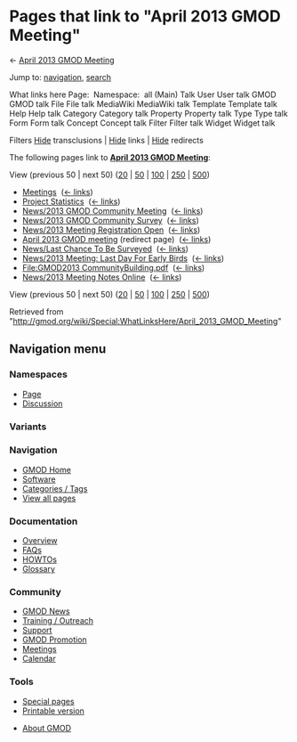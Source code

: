 <div id="mw-page-base" class="noprint">

</div>

<div id="mw-head-base" class="noprint">

</div>

<div id="content" class="mw-body" role="main">

<span id="top"></span>

<div id="mw-js-message" style="display:none;">

</div>



# <span dir="auto">Pages that link to "April 2013 GMOD Meeting"</span>

<div id="bodyContent">

<div id="contentSub">

← [April 2013 GMOD
Meeting](/wiki/April_2013_GMOD_Meeting "April 2013 GMOD Meeting")

</div>

<div id="jump-to-nav" class="mw-jump">

Jump to: [navigation](#mw-navigation), [search](#p-search)

</div>

<div id="mw-content-text">

What links here Page:  Namespace:  all (Main) Talk User User talk GMOD
GMOD talk File File talk MediaWiki MediaWiki talk Template Template talk
Help Help talk Category Category talk Property Property talk Type Type
talk Form Form talk Concept Concept talk Filter Filter talk Widget
Widget talk

Filters
[Hide](/mediawiki/index.php?title=Special:WhatLinksHere/April_2013_GMOD_Meeting&hidetrans=1 "Special:WhatLinksHere/April 2013 GMOD Meeting")
transclusions \|
[Hide](/mediawiki/index.php?title=Special:WhatLinksHere/April_2013_GMOD_Meeting&hidelinks=1 "Special:WhatLinksHere/April 2013 GMOD Meeting")
links \|
[Hide](/mediawiki/index.php?title=Special:WhatLinksHere/April_2013_GMOD_Meeting&hideredirs=1 "Special:WhatLinksHere/April 2013 GMOD Meeting")
redirects

The following pages link to **[April 2013 GMOD
Meeting](/wiki/April_2013_GMOD_Meeting "April 2013 GMOD Meeting")**:

View (previous 50 \| next 50)
([20](/mediawiki/index.php?title=Special:WhatLinksHere/April_2013_GMOD_Meeting&limit=20 "Special:WhatLinksHere/April 2013 GMOD Meeting")
\|
[50](/mediawiki/index.php?title=Special:WhatLinksHere/April_2013_GMOD_Meeting&limit=50 "Special:WhatLinksHere/April 2013 GMOD Meeting")
\|
[100](/mediawiki/index.php?title=Special:WhatLinksHere/April_2013_GMOD_Meeting&limit=100 "Special:WhatLinksHere/April 2013 GMOD Meeting")
\|
[250](/mediawiki/index.php?title=Special:WhatLinksHere/April_2013_GMOD_Meeting&limit=250 "Special:WhatLinksHere/April 2013 GMOD Meeting")
\|
[500](/mediawiki/index.php?title=Special:WhatLinksHere/April_2013_GMOD_Meeting&limit=500 "Special:WhatLinksHere/April 2013 GMOD Meeting"))

- [Meetings](/wiki/Meetings "Meetings") ‎
  <span class="mw-whatlinkshere-tools">([←
  links](/mediawiki/index.php?title=Special:WhatLinksHere&target=Meetings "Special:WhatLinksHere"))</span>
- [Project Statistics](/wiki/Project_Statistics "Project Statistics") ‎
  <span class="mw-whatlinkshere-tools">([←
  links](/mediawiki/index.php?title=Special:WhatLinksHere&target=Project+Statistics "Special:WhatLinksHere"))</span>
- [News/2013 GMOD Community
  Meeting](/wiki/News/2013_GMOD_Community_Meeting "News/2013 GMOD Community Meeting")
  ‎ <span class="mw-whatlinkshere-tools">([←
  links](/mediawiki/index.php?title=Special:WhatLinksHere&target=News%2F2013+GMOD+Community+Meeting "Special:WhatLinksHere"))</span>
- [News/2013 GMOD Community
  Survey](/wiki/News/2013_GMOD_Community_Survey "News/2013 GMOD Community Survey")
  ‎ <span class="mw-whatlinkshere-tools">([←
  links](/mediawiki/index.php?title=Special:WhatLinksHere&target=News%2F2013+GMOD+Community+Survey "Special:WhatLinksHere"))</span>
- [News/2013 Meeting Registration
  Open](/wiki/News/2013_Meeting_Registration_Open "News/2013 Meeting Registration Open")
  ‎ <span class="mw-whatlinkshere-tools">([←
  links](/mediawiki/index.php?title=Special:WhatLinksHere&target=News%2F2013+Meeting+Registration+Open "Special:WhatLinksHere"))</span>
- [April 2013 GMOD
  meeting](/mediawiki/index.php?title=April_2013_GMOD_meeting&redirect=no "April 2013 GMOD meeting")
  (redirect page) ‎ <span class="mw-whatlinkshere-tools">([←
  links](/mediawiki/index.php?title=Special:WhatLinksHere&target=April+2013+GMOD+meeting "Special:WhatLinksHere"))</span>
- [News/Last Chance To Be
  Surveyed](/wiki/News/Last_Chance_To_Be_Surveyed "News/Last Chance To Be Surveyed")
  ‎ <span class="mw-whatlinkshere-tools">([←
  links](/mediawiki/index.php?title=Special:WhatLinksHere&target=News%2FLast+Chance+To+Be+Surveyed "Special:WhatLinksHere"))</span>
- [News/2013 Meeting: Last Day For Early
  Birds](/wiki/News/2013_Meeting:_Last_Day_For_Early_Birds "News/2013 Meeting: Last Day For Early Birds")
  ‎ <span class="mw-whatlinkshere-tools">([←
  links](/mediawiki/index.php?title=Special:WhatLinksHere&target=News%2F2013+Meeting%3A+Last+Day+For+Early+Birds "Special:WhatLinksHere"))</span>
- [File:GMOD2013
  CommunityBuilding.pdf](/wiki/File:GMOD2013_CommunityBuilding.pdf "File:GMOD2013 CommunityBuilding.pdf")
  ‎ <span class="mw-whatlinkshere-tools">([←
  links](/mediawiki/index.php?title=Special:WhatLinksHere&target=File%3AGMOD2013+CommunityBuilding.pdf "Special:WhatLinksHere"))</span>
- [News/2013 Meeting Notes
  Online](/wiki/News/2013_Meeting_Notes_Online "News/2013 Meeting Notes Online")
  ‎ <span class="mw-whatlinkshere-tools">([←
  links](/mediawiki/index.php?title=Special:WhatLinksHere&target=News%2F2013+Meeting+Notes+Online "Special:WhatLinksHere"))</span>

View (previous 50 \| next 50)
([20](/mediawiki/index.php?title=Special:WhatLinksHere/April_2013_GMOD_Meeting&limit=20 "Special:WhatLinksHere/April 2013 GMOD Meeting")
\|
[50](/mediawiki/index.php?title=Special:WhatLinksHere/April_2013_GMOD_Meeting&limit=50 "Special:WhatLinksHere/April 2013 GMOD Meeting")
\|
[100](/mediawiki/index.php?title=Special:WhatLinksHere/April_2013_GMOD_Meeting&limit=100 "Special:WhatLinksHere/April 2013 GMOD Meeting")
\|
[250](/mediawiki/index.php?title=Special:WhatLinksHere/April_2013_GMOD_Meeting&limit=250 "Special:WhatLinksHere/April 2013 GMOD Meeting")
\|
[500](/mediawiki/index.php?title=Special:WhatLinksHere/April_2013_GMOD_Meeting&limit=500 "Special:WhatLinksHere/April 2013 GMOD Meeting"))

</div>

<div class="printfooter">

Retrieved from
"<http://gmod.org/wiki/Special:WhatLinksHere/April_2013_GMOD_Meeting>"

</div>

<div id="catlinks" class="catlinks catlinks-allhidden">

</div>

<div class="visualClear">

</div>

</div>

</div>

<div id="mw-navigation">

## Navigation menu

<div id="mw-head">



<div id="left-navigation">

<div id="p-namespaces" class="vectorTabs" role="navigation"
aria-labelledby="p-namespaces-label">

### Namespaces

- <span id="ca-nstab-main"><a href="/wiki/April_2013_GMOD_Meeting" accesskey="c"
  title="View the content page [c]">Page</a></span>
- <span id="ca-talk"><a
  href="/mediawiki/index.php?title=Talk:April_2013_GMOD_Meeting&amp;action=edit&amp;redlink=1"
  accesskey="t"
  title="Discussion about the content page [t]">Discussion</a></span>

</div>

<div id="p-variants" class="vectorMenu emptyPortlet" role="navigation"
aria-labelledby="p-variants-label">

### 

### Variants[](#)

<div class="menu">

</div>

</div>

</div>





</div>

</div>

</div>

<div id="mw-panel">

<div id="p-logo" role="banner">

<a href="/wiki/Main_Page"
style="background-image: url(http://gmod.org/images/GMOD-cogs.png);"
title="Visit the main page"></a>

</div>

<div id="p-Navigation" class="portal" role="navigation"
aria-labelledby="p-Navigation-label">

### Navigation

<div class="body">

- <span id="n-GMOD-Home">[GMOD Home](/wiki/Main_Page)</span>
- <span id="n-Software">[Software](/wiki/GMOD_Components)</span>
- <span id="n-Categories-.2F-Tags">[Categories /
  Tags](/wiki/Categories)</span>
- <span id="n-View-all-pages">[View all
  pages](/wiki/Special:AllPages)</span>

</div>

</div>

<div id="p-Documentation" class="portal" role="navigation"
aria-labelledby="p-Documentation-label">

### Documentation

<div class="body">

- <span id="n-Overview">[Overview](/wiki/Overview)</span>
- <span id="n-FAQs">[FAQs](/wiki/Category:FAQ)</span>
- <span id="n-HOWTOs">[HOWTOs](/wiki/Category:HOWTO)</span>
- <span id="n-Glossary">[Glossary](/wiki/Glossary)</span>

</div>

</div>

<div id="p-Community" class="portal" role="navigation"
aria-labelledby="p-Community-label">

### Community

<div class="body">

- <span id="n-GMOD-News">[GMOD News](/wiki/GMOD_News)</span>
- <span id="n-Training-.2F-Outreach">[Training /
  Outreach](/wiki/Training_and_Outreach)</span>
- <span id="n-Support">[Support](/wiki/Support)</span>
- <span id="n-GMOD-Promotion">[GMOD
  Promotion](/wiki/GMOD_Promotion)</span>
- <span id="n-Meetings">[Meetings](/wiki/Meetings)</span>
- <span id="n-Calendar">[Calendar](/wiki/Calendar)</span>

</div>

</div>

<div id="p-tb" class="portal" role="navigation"
aria-labelledby="p-tb-label">

### Tools

<div class="body">

- <span id="t-specialpages"><a href="/wiki/Special:SpecialPages" accesskey="q"
  title="A list of all special pages [q]">Special pages</a></span>
- <span id="t-print"><a
  href="/mediawiki/index.php?title=Special:WhatLinksHere/April_2013_GMOD_Meeting&amp;printable=yes"
  rel="alternate" accesskey="p"
  title="Printable version of this page [p]">Printable version</a></span>

</div>

</div>

</div>

</div>

<div id="footer" role="contentinfo">

- <span id="footer-places-about">[About
  GMOD](/wiki/GMOD:About "GMOD:About")</span>

<!-- -->






</div>
